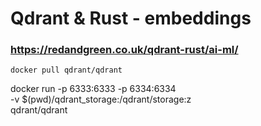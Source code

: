 # Qdrant & Rust - embeddings
### https://redandgreen.co.uk/qdrant-rust/ai-ml/

  ```docker pull qdrant/qdrant```

  docker run -p 6333:6333 -p 6334:6334 \
    -v $(pwd)/qdrant_storage:/qdrant/storage:z \
    qdrant/qdrant
    

